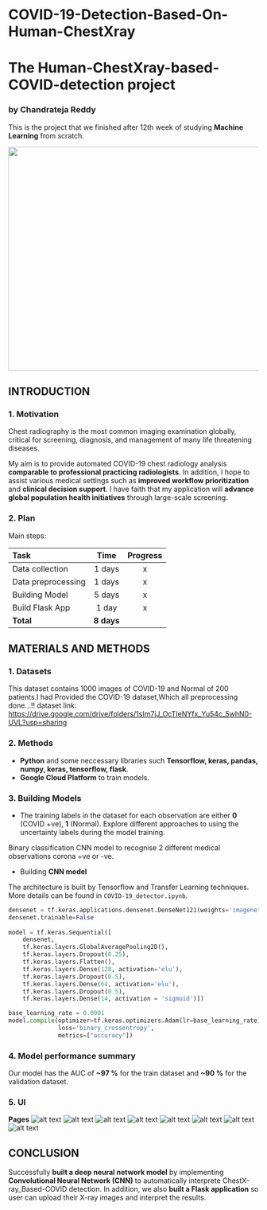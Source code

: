 # COVID-19-Detection-Based-On-Human-ChestXray
# The Human-ChestXray-based-COVID-detection project
### by Chandrateja Reddy

This is the project that we finished after 12th week of studying **Machine Learning** from scratch.

<p align="center">
<img width="880" height="450" src="https://s3.amazonaws.com/dsg.files.app.content.prod/gereports/wp-content/uploads/2017/05/01182345/lungs.gif">
</p>

## INTRODUCTION
### 1. Motivation
Chest radiography is the most common imaging examination globally, critical for screening, diagnosis, and management of many life threatening diseases. 

My aim is to provide automated COVID-19 chest radiology analysis **comparable to professional practicing radiologists**. In addition, I hope to assist various medical settings such as **improved workflow prioritization** and **clinical decision support**. I have faith that my application will **advance global population health initiatives** through large-scale screening.

### 2. Plan
Main steps:

|Task|Time|Progress|
|:-----------------------------|:------------:|:------------:|
|Data collection |1 days|x|
|Data preprocessing |1 days|x|
|Building Model|5 days|x|
|Build Flask App|1 day|x|
|**Total**|**8 days**||

## MATERIALS AND METHODS
### 1. Datasets
This dataset contains 1000 images of COVID-19 and Normal of 200 patients.I had Provided the COVID-19 dataset,Which all preprocessing done...!!
dataset link: https://drive.google.com/drive/folders/1sIm7jJ_OcTIeNYfx_Yu54c_5whN0-UVL?usp=sharing

### 2. Methods
* **Python** and some neccessary libraries such **Tensorflow, keras, pandas, numpy, keras, tensorflow, flask**.
* **Google Cloud Platform** to train models.

### 3. Building Models
- The training labels in the dataset for each observation are either **0** (COVID +ve), **1** (Normal). Explore different approaches to using the uncertainty labels during the model training.

   
 Binary classification CNN model to recognise 2 different medical observations corona +ve or -ve.
 

* Building **CNN model**

The architecture is built by Tensorflow and Transfer Learning techniques. More details can be found in `COVID-19_detector.ipynb`.

```python
densenet = tf.keras.applications.densenet.DenseNet121(weights='imagenet',input_shape=(224,224,3),include_top=False)
densenet.trainable=False
                                                  
model = tf.keras.Sequential([
    densenet,
    tf.keras.layers.GlobalAveragePooling2D(),
    tf.keras.layers.Dropout(0.25),
    tf.keras.layers.Flatten(),
    tf.keras.layers.Dense(128, activation='elu'),
    tf.keras.layers.Dropout(0.5),
    tf.keras.layers.Dense(64, activation='elu'),
    tf.keras.layers.Dropout(0.5),
    tf.keras.layers.Dense(14, activation = 'sigmoid')])

base_learning_rate = 0.0001
model.compile(optimizer=tf.keras.optimizers.Adam(lr=base_learning_rate),
              loss='binary_crossentropy',
              metrics=["accuracy"])
```

### 4. Model performance summary

Our model has the AUC of **~97 %** for the train dataset and **~90 %** for the validation dataset. 

### 5. UI
**Pages**
![alt text](https://github.com/teja0508/COVID-19-Detection-Based-On-Human-ChestXray/blob/master/app/static/img/background/m1.PNG)
![alt text](https://github.com/teja0508/COVID-19-Detection-Based-On-Human-ChestXray/blob/master/app/static/img/background/m2.PNG)
![alt text](https://github.com/teja0508/COVID-19-Detection-Based-On-Human-ChestXray/blob/master/app/static/img/background/m3.PNG)
![alt text](https://github.com/teja0508/COVID-19-Detection-Based-On-Human-ChestXray/blob/master/app/static/img/background/m4.PNG)
![alt text](https://github.com/teja0508/COVID-19-Detection-Based-On-Human-ChestXray/blob/master/app/static/img/background/m5.PNG)
![alt text](https://github.com/teja0508/COVID-19-Detection-Based-On-Human-ChestXray/blob/master/app/static/img/background/m6.PNG)
![alt text](https://github.com/teja0508/COVID-19-Detection-Based-On-Human-ChestXray/blob/master/app/static/img/background/m7.PNG)
![alt text](https://github.com/teja0508/COVID-19-Detection-Based-On-Human-ChestXray/blob/master/app/static/img/background/m8.PNG)







## CONCLUSION

Successfully **built a deep neural network model** by implementing **Convolutional Neural Network (CNN)** to automatically interprete ChestX-ray_Based-COVID detection.
In addition, we also **built a Flask application** so user can upload their X-ray images and interpret the results.
